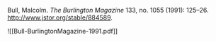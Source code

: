 Bull, Malcolm. _The Burlington Magazine_ 133, no. 1055 (1991): 125–26. http://www.jstor.org/stable/884589.

![[Bull-BurlingtonMagazine-1991.pdf]]
